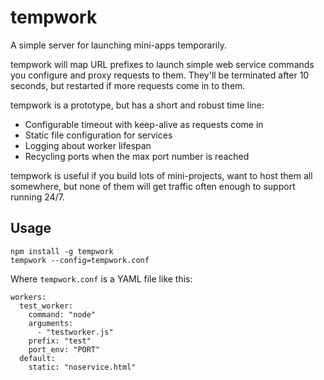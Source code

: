 # tempwork

A simple server for launching mini-apps temporarily.

tempwork will map URL prefixes to launch simple web service commands you
configure and proxy requests to them. They'll be terminated after 10 seconds,
but restarted if more requests come in to them.

tempwork is a prototype, but has a short and robust time line:

* Configurable timeout with keep-alive as requests come in
* Static file configuration for services
* Logging about worker lifespan
* Recycling ports when the max port number is reached

tempwork is useful if you build lots of mini-projects, want to host them all
somewhere, but none of them will get traffic often enough to support running
24/7.

## Usage

```
npm install -g tempwork
tempwork --config=tempwork.conf
```

Where `tempwork.conf` is a YAML file like this:

```
workers:
  test_worker:
    command: "node"
    arguments:
      - "testworker.js"
    prefix: "test"
    port_env: "PORT"
  default:
    static: "noservice.html"
```
